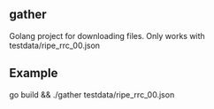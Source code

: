 ## gather
Golang project for downloading files.  Only works with testdata/ripe_rrc_00.json

## Example
go build && ./gather testdata/ripe_rrc_00.json
